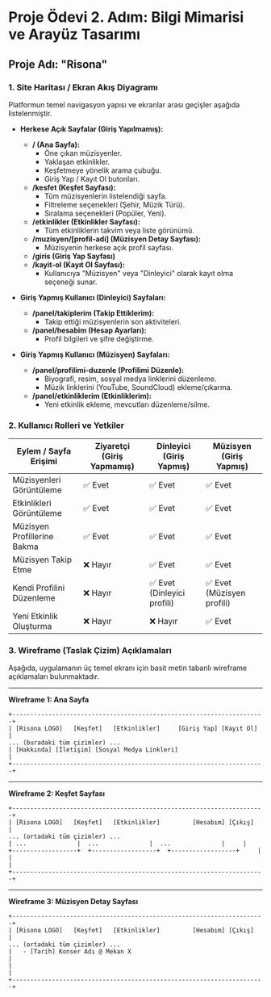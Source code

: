 # Proje Ödevi 2. Adım: Bilgi Mimarisi ve Arayüz Tasarımı

## Proje Adı: "Risona"

### 1. Site Haritası / Ekran Akış Diyagramı

Platformun temel navigasyon yapısı ve ekranlar arası geçişler aşağıda listelenmiştir.

* **Herkese Açık Sayfalar (Giriş Yapılmamış):**
    * **/ (Ana Sayfa):**
        * Öne çıkan müzisyenler.
        * Yaklaşan etkinlikler.
        * Keşfetmeye yönelik arama çubuğu.
        * Giriş Yap / Kayıt Ol butonları.
    * **/kesfet (Keşfet Sayfası):**
        * Tüm müzisyenlerin listelendiği sayfa.
        * Filtreleme seçenekleri (Şehir, Müzik Türü).
        * Sıralama seçenekleri (Popüler, Yeni).
    * **/etkinlikler (Etkinlikler Sayfası):**
        * Tüm etkinliklerin takvim veya liste görünümü.
    * **/muzisyen/[profil-adi] (Müzisyen Detay Sayfası):**
        * Müzisyenin herkese açık profil sayfası.
    * **/giris (Giriş Yap Sayfası)**
    * **/kayit-ol (Kayıt Ol Sayfası):**
        * Kullanıcıya "Müzisyen" veya "Dinleyici" olarak kayıt olma seçeneği sunar.

* **Giriş Yapmış Kullanıcı (Dinleyici) Sayfaları:**
    * **/panel/takiplerim (Takip Ettiklerim):**
        * Takip ettiği müzisyenlerin son aktiviteleri.
    * **/panel/hesabim (Hesap Ayarları):**
        * Profil bilgileri ve şifre değiştirme.

* **Giriş Yapmış Kullanıcı (Müzisyen) Sayfaları:**
    * **/panel/profilimi-duzenle (Profilimi Düzenle):**
        * Biyografi, resim, sosyal medya linklerini düzenleme.
        * Müzik linklerini (YouTube, SoundCloud) ekleme/çıkarma.
    * **/panel/etkinliklerim (Etkinliklerim):**
        * Yeni etkinlik ekleme, mevcutları düzenleme/silme.

### 2. Kullanıcı Rolleri ve Yetkiler

| Eylem / Sayfa Erişimi          | Ziyaretçi (Giriş Yapmamış) | Dinleyici (Giriş Yapmış) | Müzisyen (Giriş Yapmış)  |
| ------------------------------ | -------------------------- | ------------------------ | ------------------------ |
| Müzisyenleri Görüntüleme       | ✅ Evet                    | ✅ Evet                  | ✅ Evet                  |
| Etkinlikleri Görüntüleme       | ✅ Evet                    | ✅ Evet                  | ✅ Evet                  |
| Müzisyen Profillerine Bakma    | ✅ Evet                    | ✅ Evet                  | ✅ Evet                  |
| Müzisyen Takip Etme            | ❌ Hayır                   | ✅ Evet                  | ✅ Evet                  |
| Kendi Profilini Düzenleme      | ❌ Hayır                   | ✅ Evet (Dinleyici profili) | ✅ Evet (Müzisyen profili)|
| Yeni Etkinlik Oluşturma        | ❌ Hayır                   | ❌ Hayır                 | ✅ Evet                  |

### 3. Wireframe (Taslak Çizim) Açıklamaları

Aşağıda, uygulamanın üç temel ekranı için basit metin tabanlı wireframe açıklamaları bulunmaktadır.

---

**Wireframe 1: Ana Sayfa**
```
+----------------------------------------------------------------------+
| [Risona LOGO]   [Keşfet]   [Etkinlikler]     [Giriş Yap] [Kayıt Ol]   |
... (buradaki tüm çizimler) ...
| [Hakkında] [İletişim] [Sosyal Medya Linkleri]                        |
+----------------------------------------------------------------------+
```

---

**Wireframe 2: Keşfet Sayfası**
```
+----------------------------------------------------------------------+
| [Risona LOGO]   [Keşfet]   [Etkinlikler]         [Hesabım] [Çıkış]    |
... (ortadaki tüm çizimler) ...
| ...              |  ...              |  ...              |     |
+------------------+  +------------------+  +------------------+     |
|                                                                      |
+----------------------------------------------------------------------+
```

---

**Wireframe 3: Müzisyen Detay Sayfası**
```
+----------------------------------------------------------------------+
| [Risona LOGO]   [Keşfet]   [Etkinlikler]         [Hesabım] [Çıkış]    |
... (ortadaki tüm çizimler) ...
|   - [Tarih] Konser Adı @ Mekan X                                     |
|                                                                      |
+----------------------------------------------------------------------+
```
